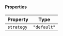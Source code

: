 #### Properties

| Property                         | Type        |
| -------------------------------- | ----------- |
| <a id="strategy"></a> `strategy` | `"default"` |
